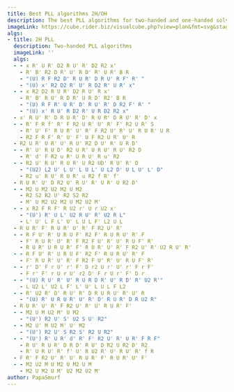 ```yaml
---
title: Best PLL algorithms 2H/OH
description: The best PLL algorithms for two-handed and one-handed solving.
imageLink: https://cube.rider.biz/visualcube.php?view=plan&fmt=svg&stage=pll&case=$ALG
algs:
- title: 2H PLL
  description: Two-handed PLL algorithms
  imageLink: ''
  algs:
  - - x R' U R' D2 R U' R' D2 R2 x'
    - R' B' R2 D R' U' R D' R' U R' B R
    - "(U) R F R2 D' R U R' D R U' R F' R' "
    - "(U) x' R2 D2 R' U' R D2 R' U R' x"
  - - x R2 D2 R U R' D2 R U' R x'
    - R' B' R U' R D R' U R D' R2' B R
    - "(U) R F R' U R' D' R U' R' D R2 F' R' "
    - "(U) x' R U' R D2 R' U R D2 R2 x"
  - x' R U' R' D R U R' D' R U R' D R U' R' D' x
  - - R' F R f' R' F R2 U R' U' R' F' R2 U R' S
    - R' U' F' R U R' U' R' F R2 U' R' U' R U R' U R
    - R2 F R F' R' U' F' U F R2 U R' U' R
  - R2 U R' U R' U' R U' R2 D U' R' U R D'
  - - R' U' R U D' R2 U R' U R U' R U' R2 D
    - R' d' F R2 u R' U R U' R u' R2
  - - R2 U' R U' R U R' U R2 UD' R U' R' D
    - "(U2) L2 U' L U' L U L' U L2 D' U L U' L' D"
    - R2 u' R U' R U R' u R2 f R' f'
  - R U R' U' D R2 U' R U' R' U R' U R2 D'
  - - M2 U M2 U2 M2 U M2
    - R2 S2 R2 U' R2 S2 R2
    - M' U M2 U2 M2 U M2 U2 M'
  - - x R2 F R F' R U2 r' U r U2 x'
    - "(U') R' U L' U2 R U' R' U2 R L"
    - L' U' L F L' U' L U L F' L2 U L
  - R U R' F' R U R' U' R' F R2 U' R'
  - - R F U' R' U R U F' R2 F' R U R U' R' F
    - F' R U R' U' R' F R2 F U' R' U' R U F' R'
    - R U R' U R U R' F' R U R' U' R' F R2 U' R' U2 R U' R'
  - - R F U' R' U R U F' R2 F' R U R U' R' F
    - F' R U R' U' R' F R2 F U' R' U' R U F' R'
  - - r' D' F r U' r' F' D r2 U r' U' r' F r F'
    - F r' F' r U r U' r2 D' F r U r' F' D r
  - - "(U) R U' R' U' R U R D R' U' R D' R' U2 R'"
    - L U2 L' U2 L F' L' U' L U L F L2
  - - R' U2 R' D' R U' R' D R U R U' R' U' R
    - "(U) R' U R U R' U' R' D' R U R' D R U2 R"
  - R U R' U' R' F R2 U' R' U' R U R' F'
  - - M2 U M U2 M' U M2
    - "(U') R2 U' S' U2 S U' R2"
  - - M2 U' M U2 M' U' M2
    - "(U') R2 U' S R2 S' R2 U R2"
  - - "(U') R' U R' d' R' F' R2 U' R' U R' F R F"
    - R U' R U R' D R D' R U' D R2 U R2 D' R2
    - R' U R U' R' f' U' R U2 R' U' R U' R' f R
  - F R' F R2 U' R' U' R U R' F' R U R' U' F'
  - - M2 U2 M U M2 U M2 U M
    - M2 U M2 U M' U2 M2 U2 M'
author: PapaSmurf
---
```

